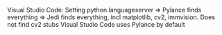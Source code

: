 

Visual Studio Code: 
    Setting python.languageserver 
        => Pylance finds everything
        => Jedi finds everything, incl matplotlib,  cv2, immvision. Does not find cv2 stubs
        Visual Studio Code uses Pylance by default
    